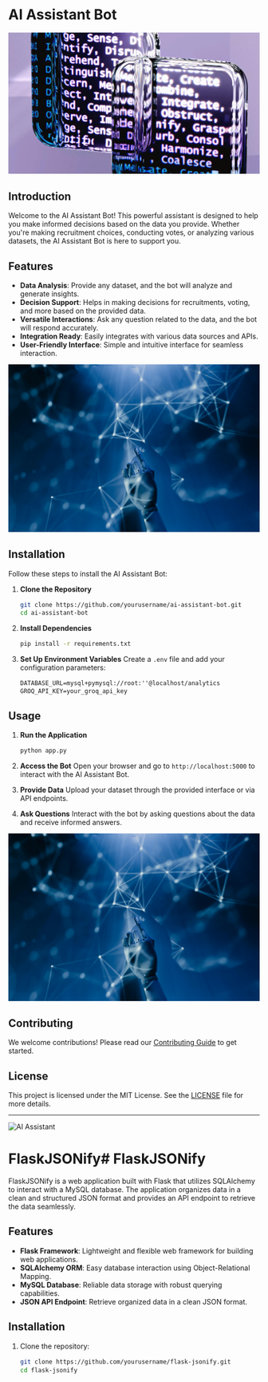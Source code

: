 # AI Assistant Bot

![AI Assistant Bot](./images/ai-assistant-bot-banner.jpg)

## Introduction

Welcome to the AI Assistant Bot! This powerful assistant is designed to help you make informed decisions based on the data you provide. Whether you're making recruitment choices, conducting votes, or analyzing various datasets, the AI Assistant Bot is here to support you.

## Features

- **Data Analysis**: Provide any dataset, and the bot will analyze and generate insights.
- **Decision Support**: Helps in making decisions for recruitments, voting, and more based on the provided data.
- **Versatile Interactions**: Ask any question related to the data, and the bot will respond accurately.
- **Integration Ready**: Easily integrates with various data sources and APIs.
- **User-Friendly Interface**: Simple and intuitive interface for seamless interaction.

![Features](./images/features.jpg)

## Installation

Follow these steps to install the AI Assistant Bot:

1. **Clone the Repository**
    ```bash
    git clone https://github.com/yourusername/ai-assistant-bot.git
    cd ai-assistant-bot
    ```

2. **Install Dependencies**
    ```bash
    pip install -r requirements.txt
    ```

3. **Set Up Environment Variables**
    Create a `.env` file and add your configuration parameters:
    ```
    DATABASE_URL=mysql+pymysql://root:''@localhost/analytics
    GROQ_API_KEY=your_groq_api_key
    ```

## Usage

1. **Run the Application**
    ```bash
    python app.py
    ```

2. **Access the Bot**
    Open your browser and go to `http://localhost:5000` to interact with the AI Assistant Bot.

3. **Provide Data**
    Upload your dataset through the provided interface or via API endpoints.

4. **Ask Questions**
    Interact with the bot by asking questions about the data and receive informed answers.

![Usage](./images/features.jpg)

## Contributing

We welcome contributions! Please read our [Contributing Guide](./CONTRIBUTING.md) to get started.

## License

This project is licensed under the MIT License. See the [LICENSE](./LICENSE) file for more details.

---

![AI Assistant](./images/ai-assistant-bot-banner.png)




# FlaskJSONify# FlaskJSONify

FlaskJSONify is a web application built with Flask that utilizes SQLAlchemy to interact with a MySQL database. The application organizes data in a clean and structured JSON format and provides an API endpoint to retrieve the data seamlessly.

## Features

- **Flask Framework**: Lightweight and flexible web framework for building web applications.
- **SQLAlchemy ORM**: Easy database interaction using Object-Relational Mapping.
- **MySQL Database**: Reliable data storage with robust querying capabilities.
- **JSON API Endpoint**: Retrieve organized data in a clean JSON format.

## Installation

1. Clone the repository:
   ```bash
   git clone https://github.com/yourusername/flask-jsonify.git
   cd flask-jsonify
